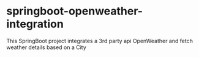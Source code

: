 # springboot-openweather-integration
This SpringBoot project integrates a 3rd party api OpenWeather and fetch weather details based on a City 
